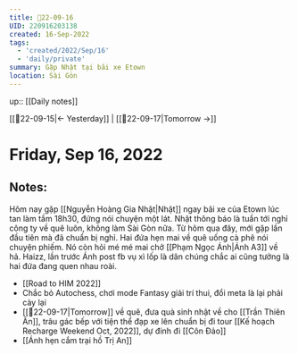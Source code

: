 ```yaml
---
title: 📝22-09-16
UID: 220916203138
created: 16-Sep-2022
tags:
  - 'created/2022/Sep/16'
  - 'daily/private'
summary: Gặp Nhật tại bãi xe Etown
location: Sài Gòn
---
```

up:: [[Daily notes]]

[[📝22-09-15|<- Yesterday]] | [[📝22-09-17|Tomorrow ->]]
# Friday, Sep 16, 2022

## Notes:

Hôm nay gặp [[Nguyễn Hoàng Gia Nhật|Nhật]] ngay bãi xe của Etown lúc tan làm tầm 18h30, đứng nói chuyện một lát. Nhật thông báo là tuần tới nghỉ công ty về quê luôn, không làm Sài Gòn nữa. Từ hôm qua đây, mới gặp lần đầu tiên mà đã chuẩn bị nghỉ. Hai đứa hẹn mai về quê uống cà phê nói chuyện phiếm. Nó còn hỏi mé mé mai chở [[Phạm Ngọc Ánh|Ánh A3]] về hả. Haizz, lần trước Ánh post fb vụ xì lốp là dân chúng chắc ai cũng tưởng là hai đứa đang quen nhau roài.

- [[Road to HIM 2022]]
- Chắc bỏ Autochess, chơi mode Fantasy giải trí thui, đổi meta là lại phải cày lại
- [[📝22-09-17|Tomorrow]] về quê, đưa quà sinh nhật về cho [[Trần Thiên Ân]], trâu gác bếp với tiện thể đạp xe lên chuẩn bị đi tour [[Kế hoạch Recharge Weekend Oct, 2022]], dự đinh đi [[Côn Đảo]]
- [[Ánh hẹn cắm trại hồ Trị An]]